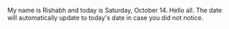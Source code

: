 My name is Rishabh and today is Saturday, October 14. Hello all. The date will automatically update to today's date in case you did not notice.
